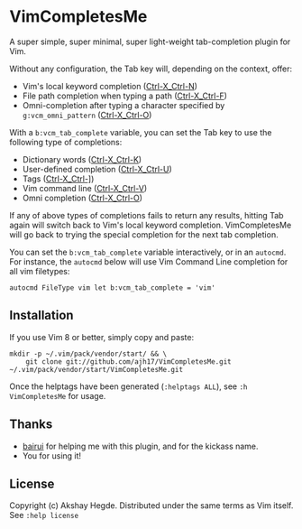 # VimCompletesMe

A super simple, super minimal, super light-weight tab-completion plugin for Vim.

Without any configuration, the Tab key will, depending on the context, offer:

* Vim's local keyword completion
  ([Ctrl-X_Ctrl-N](http://vimhelp.appspot.com/insert.txt.html#i_CTRL-X_CTRL-N))
* File path completion when typing a path
  ([Ctrl-X_Ctrl-F](http://vimhelp.appspot.com/insert.txt.html#i_CTRL-X_CTRL-F))
* Omni-completion after typing a character specified by `g:vcm_omni_pattern`
  ([Ctrl-X_Ctrl-O](http://vimhelp.appspot.com/insert.txt.html#i_CTRL-X_CTRL-O))

With a `b:vcm_tab_complete` variable, you can set the Tab key to use the
following type of completions:

* Dictionary words
  ([Ctrl-X_Ctrl-K](http://vimhelp.appspot.com/insert.txt.html#i_CTRL-X_CTRL-K))
* User-defined completion
  ([Ctrl-X_Ctrl-U](http://vimhelp.appspot.com/insert.txt.html#i_CTRL-X_CTRL-U))
* Tags
  ([Ctrl-X_Ctrl-\]](http://vimhelp.appspot.com/insert.txt.html#i_CTRL-X_CTRL-]))
* Vim command line
  ([Ctrl-X_Ctrl-V](http://vimhelp.appspot.com/insert.txt.html#i_CTRL-X_CTRL-V))
* Omni completion
  ([Ctrl-X_Ctrl-O](http://vimhelp.appspot.com/insert.txt.html#i_CTRL-X_CTRL-O))

If any of above types of completions fails to return any results, hitting Tab
again will switch back to Vim's local keyword completion. VimCompletesMe will go
back to trying the special completion for the next tab completion.

You can set the `b:vcm_tab_complete` variable interactively, or in an
`autocmd`. For instance, the `autocmd` below will use Vim Command Line
completion for all vim filetypes:

    autocmd FileType vim let b:vcm_tab_complete = 'vim'

## Installation
If you use Vim 8 or better, simply copy and paste:

    mkdir -p ~/.vim/pack/vendor/start/ && \
        git clone git://github.com/ajh17/VimCompletesMe.git ~/.vim/pack/vendor/start/VimCompletesMe.git

Once the helptags have been generated (`:helptags ALL`), see `:h VimCompletesMe`
for usage.

## Thanks
* [bairui](https://github.com/dahu) for helping me with this plugin, and for
  the kickass name.
* You for using it!

## License
Copyright (c) Akshay Hegde. Distributed under the same terms as Vim itself. See
`:help license`
